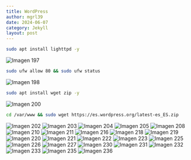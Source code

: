 ```yaml
---
title: WordPress
author: mgrl39
date: 2024-06-07
category: Jekyll
layout: post
---
```

```bash
sudo apt install lighttpd -y
```
![Imagen 197](https://raw.githubusercontent.com/mgrl39/Born2BeRoot/main/steps/b2br_img_197.png)

```bash
sudo ufw allow 80 && sudo ufw status
```
![Imagen 198](https://raw.githubusercontent.com/mgrl39/Born2BeRoot/main/steps/b2br_img_198.png)

```bash
sudo apt install wget zip -y
```
![Imagen 200](https://raw.githubusercontent.com/mgrl39/Born2BeRoot/main/steps/b2br_img_200.png)

```bash
cd /var/www && sudo wget https://es.wordpress.org/latest-es_ES.zip
```
![Imagen 202](https://raw.githubusercontent.com/mgrl39/Born2BeRoot/main/steps/b2br_img_202.png)
![Imagen 203](https://raw.githubusercontent.com/mgrl39/Born2BeRoot/main/steps/b2br_img_203.png)
![Imagen 204](https://raw.githubusercontent.com/mgrl39/Born2BeRoot/main/steps/b2br_img_204.png)
![Imagen 205](https://raw.githubusercontent.com/mgrl39/Born2BeRoot/main/steps/b2br_img_205.png)
![Imagen 208](https://raw.githubusercontent.com/mgrl39/Born2BeRoot/main/steps/b2br_img_208.png)
![Imagen 210](https://raw.githubusercontent.com/mgrl39/Born2BeRoot/main/steps/b2br_img_210.png)
![Imagen 211](https://raw.githubusercontent.com/mgrl39/Born2BeRoot/main/steps/b2br_img_211.png)
![Imagen 216](https://raw.githubusercontent.com/mgrl39/Born2BeRoot/main/steps/b2br_img_216.png)
![Imagen 218](https://raw.githubusercontent.com/mgrl39/Born2BeRoot/main/steps/b2br_img_218.png)
![Imagen 219](https://raw.githubusercontent.com/mgrl39/Born2BeRoot/main/steps/b2br_img_219.png)
![Imagen 220](https://raw.githubusercontent.com/mgrl39/Born2BeRoot/main/steps/b2br_img_220.png)
![Imagen 221](https://raw.githubusercontent.com/mgrl39/Born2BeRoot/main/steps/b2br_img_221.png)
![Imagen 222](https://raw.githubusercontent.com/mgrl39/Born2BeRoot/main/steps/b2br_img_222.png)
![Imagen 223](https://raw.githubusercontent.com/mgrl39/Born2BeRoot/main/steps/b2br_img_223.png)
![Imagen 225](https://raw.githubusercontent.com/mgrl39/Born2BeRoot/main/steps/b2br_img_225.png)
![Imagen 226](https://raw.githubusercontent.com/mgrl39/Born2BeRoot/main/steps/b2br_img_226.png)
![Imagen 227](https://raw.githubusercontent.com/mgrl39/Born2BeRoot/main/steps/b2br_img_227.png)
![Imagen 230](https://raw.githubusercontent.com/mgrl39/Born2BeRoot/main/steps/b2br_img_230.png)
![Imagen 231](https://raw.githubusercontent.com/mgrl39/Born2BeRoot/main/steps/b2br_img_231.png)
![Imagen 232](https://raw.githubusercontent.com/mgrl39/Born2BeRoot/main/steps/b2br_img_232.png)
![Imagen 233](https://raw.githubusercontent.com/mgrl39/Born2BeRoot/main/steps/b2br_img_233.png)
![Imagen 235](https://raw.githubusercontent.com/mgrl39/Born2BeRoot/main/steps/b2br_img_235.png)
![Imagen 236](https://raw.githubusercontent.com/mgrl39/Born2BeRoot/main/steps/b2br_img_236.png)
